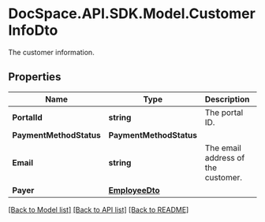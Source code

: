 # DocSpace.API.SDK.Model.CustomerInfoDto
The customer information.

## Properties

Name | Type | Description | Notes
------------ | ------------- | ------------- | -------------
**PortalId** | **string** | The portal ID. | [optional] [readonly] 
**PaymentMethodStatus** | **PaymentMethodStatus** |  | [optional] 
**Email** | **string** | The email address of the customer. | [optional] [readonly] 
**Payer** | [**EmployeeDto**](EmployeeDto.md) |  | [optional] 

[[Back to Model list]](../README.md#documentation-for-models) [[Back to API list]](../README.md#documentation-for-api-endpoints) [[Back to README]](../README.md)

